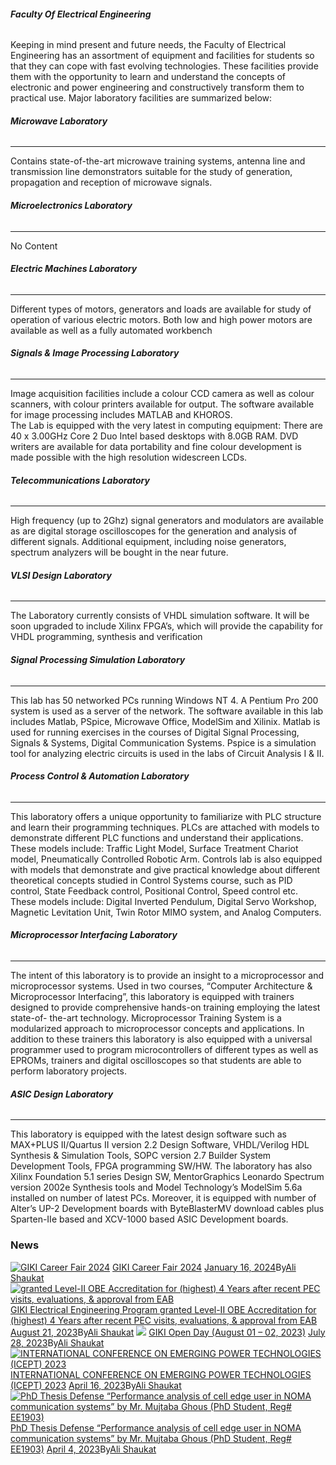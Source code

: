###### **Faculty Of Electrical Engineering**
Keeping in mind present and future needs, the Faculty of Electrical Engineering has an assortment of equipment and facilities for students so that they can cope with fast evolving technologies. These facilities provide them with the opportunity to learn and understand the concepts of electronic and power engineering and constructively transform them to practical use. Major laboratory facilities are summarized below: 
###### **Microwave Laboratory**
* * *
Contains state-of-the-art microwave training systems, antenna line and transmission line demonstrators suitable for the study of generation, propagation and reception of microwave signals.
###### **Microelectronics Laboratory**
* * *
No Content
###### **Electric Machines Laboratory**
* * *
Different types of motors, generators and loads are available for study of operation of various electric motors. Both low and high power motors are available as well as a fully automated workbench
###### **Signals & Image Processing Laboratory**
* * *
Image acquisition facilities include a colour CCD camera as well as colour scanners, with colour printers available for output. The software available for image processing includes MATLAB and KHOROS.  
The Lab is equipped with the very latest in computing equipment: There are 40 x 3.00GHz Core 2 Duo Intel based desktops with 8.0GB RAM. DVD writers are available for data portability and fine colour development is made possible with the high resolution widescreen LCDs.
###### **Telecommunications Laboratory**
* * *
High frequency (up to 2Ghz) signal generators and modulators are available as are digital storage oscilloscopes for the generation and analysis of different signals. Additional equipment, including noise generators, spectrum analyzers will be bought in the near future.
###### **VLSI Design Laboratory**
* * *
The Laboratory currently consists of VHDL simulation software. It will be soon upgraded to include Xilinx FPGA’s, which will provide the capability for VHDL programming, synthesis and verification
###### **Signal Processing Simulation Laboratory**
* * *
This lab has 50 networked PCs running Windows NT 4. A Pentium Pro 200 system is used as a server of the network. The software available in this lab includes Matlab, PSpice, Microwave Office, ModelSim and Xilinix. Matlab is used for running exercises in the courses of Digital Signal Processing, Signals & Systems, Digital Communication Systems. Pspice is a simulation tool for analyzing electric circuits is used in the labs of Circuit Analysis I & II. 
###### **Process Control & Automation Laboratory**
* * *
This laboratory offers a unique opportunity to familiarize with PLC structure and learn their programming techniques. PLCs are attached with models to demonstrate different PLC functions and understand their applications. These models include: Traffic Light Model, Surface Treatment Chariot model, Pneumatically Controlled Robotic Arm. Controls lab is also equipped with models that demonstrate and give practical knowledge about different theoretical concepts studied in Control Systems course, such as PID control, State Feedback control, Positional Control, Speed control etc. These models include: Digital Inverted Pendulum, Digital Servo Workshop, Magnetic Levitation Unit, Twin Rotor MIMO system, and Analog Computers.
###### **Microprocessor Interfacing Laboratory**
* * *
The intent of this laboratory is to provide an insight to a microprocessor and microprocessor systems. Used in two courses, “Computer Architecture & Microprocessor Interfacing”, this laboratory is equipped with trainers designed to provide comprehensive hands-on training employing the latest state-of- the-art technology. Microprocessor Training System is a modularized approach to microprocessor concepts and applications. In addition to these trainers this laboratory is also equipped with a universal programmer used to program microcontrollers of different types as well as EPROMs, trainers and digital oscilloscopes so that students are able to perform laboratory projects.
###### **ASIC Design Laboratory**
* * *
This laboratory is equipped with the latest design software such as MAX+PLUS II/Quartus II version 2.2 Design Software, VHDL/Verilog HDL Synthesis & Simulation Tools, SOPC version 2.7 Builder System Development Tools, FPGA programming SW/HW. The laboratory has also Xilinx Foundation 5.1 series Design SW, MentorGraphics Leonardo Spectrum version 2002e Synthesis tools and Model Technology’s ModelSim 5.6a installed on number of latest PCs. Moreover, it is equipped with number of Alter’s UP-2 Development boards with ByteBlasterMV download cables plus Sparten-IIe based and XCV-1000 based ASIC Development boards.
### News
[![GIKI Career Fair 2024](https://giki.edu.pk/wp-content/uploads/2024/01/Career-Fair-Programs-150x150.jpg)](https://giki.edu.pk/2024/01/16/career-fair-2024/)
[GIKI Career Fair 2024](https://giki.edu.pk/2024/01/16/career-fair-2024/)
[January 16, 2024](https://giki.edu.pk/2024/01/16/)By[Ali Shaukat](https://giki.edu.pk/author/alishaukat/ "Posts by Ali Shaukat")
[![granted Level-II OBE Accreditation for \(highest\) 4 Years after recent PEC visits, evaluations, & approval from EAB](https://giki.edu.pk/wp-content/uploads/2023/08/FEE-PEC-150x150.jpg)](https://giki.edu.pk/2023/08/21/giki-electrical-engineering-program-granted-level-ii-obe-accreditation-for-highest-4-years-after-recent-pec-visits-evaluations-approval-from-eab/)
[GIKI Electrical Engineering Program granted Level-II OBE Accreditation for (highest) 4 Years after recent PEC visits, evaluations, & approval from EAB](https://giki.edu.pk/2023/08/21/giki-electrical-engineering-program-granted-level-ii-obe-accreditation-for-highest-4-years-after-recent-pec-visits-evaluations-approval-from-eab/)
[August 21, 2023](https://giki.edu.pk/2023/08/21/)By[Ali Shaukat](https://giki.edu.pk/author/alishaukat/ "Posts by Ali Shaukat")
[![](https://giki.edu.pk/wp-content/uploads/2023/07/GIKI-Open-Days-150x150.jpg)](https://giki.edu.pk/2023/07/28/giki-open-day/)
[GIKI Open Day (August 01 – 02, 2023)](https://giki.edu.pk/2023/07/28/giki-open-day/)
[July 28, 2023](https://giki.edu.pk/2023/07/28/)By[Ali Shaukat](https://giki.edu.pk/author/alishaukat/ "Posts by Ali Shaukat")
[![INTERNATIONAL CONFERENCE ON EMERGING POWER TECHNOLOGIES \(ICEPT\) 2023](https://giki.edu.pk/fee/fee-labs-and-facilities/)](https://giki.edu.pk/2023/04/16/international-conference-on-emerging-power-technologies-icept-2023/)
[INTERNATIONAL CONFERENCE ON EMERGING POWER TECHNOLOGIES (ICEPT) 2023](https://giki.edu.pk/2023/04/16/international-conference-on-emerging-power-technologies-icept-2023/)
[April 16, 2023](https://giki.edu.pk/2023/04/16/)By[Ali Shaukat](https://giki.edu.pk/author/alishaukat/ "Posts by Ali Shaukat")
[![PhD Thesis Defense “Performance analysis of cell edge user in NOMA communication systems” by Mr. Mujtaba Ghous \(PhD Student, Reg# EE1903\)](https://giki.edu.pk/fee/fee-labs-and-facilities/)](https://giki.edu.pk/2023/04/04/phd-thesis-defense-performance-analysis-of-cell-edge-user-in-noma-communication-systems-by-mr-mujtaba-ghous-phd-student-reg-ee1903/)
[PhD Thesis Defense “Performance analysis of cell edge user in NOMA communication systems” by Mr. Mujtaba Ghous (PhD Student, Reg# EE1903)](https://giki.edu.pk/2023/04/04/phd-thesis-defense-performance-analysis-of-cell-edge-user-in-noma-communication-systems-by-mr-mujtaba-ghous-phd-student-reg-ee1903/)
[April 4, 2023](https://giki.edu.pk/2023/04/04/)By[Ali Shaukat](https://giki.edu.pk/author/alishaukat/ "Posts by Ali Shaukat")
